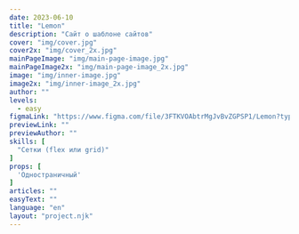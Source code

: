 ```yaml
---
date: 2023-06-10
title: "Lemon"
description: "Сайт о шаблоне сайтов"
cover: "img/cover.jpg"
cover2x: "img/cover_2x.jpg"
mainPageImage: "img/main-page-image.jpg"
mainPageImage2x: "img/main-page-image_2x.jpg"
image: "img/inner-image.jpg"
image2x: "img/inner-image_2x.jpg"
author: ""
levels:
  - easy
figmaLink: "https://www.figma.com/file/3FTKVOAbtrMgJvBvZGPSP1/Lemon?type=design&node-id=0%3A1&t=bkHgFD6kRYDuuChP-1"
previewLink: ""
previewAuthor: ""
skills: [
  "Сетки (flex или grid)"
]
props: [
  'Одностраничный'
]
articles: ""
easyText: ""
language: "en"
layout: "project.njk"
---
```

